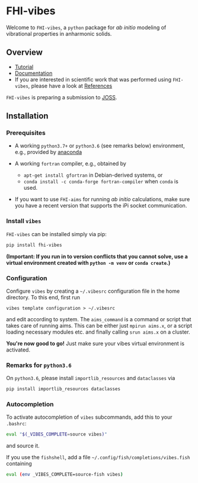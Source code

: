 FHI-vibes
===

Welcome to `FHI-vibes`, a `python` package for _ab initio_ modeling of vibrational properties in anharmonic solids.

## Overview

- [Tutorial](Tutorial/0_intro/)
- [Documentation](Documentation/0_intro/)
- If you are interested in scientific work that was performed using `FHI-vibes`, please have a look at [References](References.md)

`FHI-vibes` is preparing a submission to [JOSS](https://joss.theoj.org/).

## Installation

### Prerequisites

- A working `python3.7+` or `python3.6` (see remarks below) environment, e.g., provided by [anaconda](https://docs.conda.io/en/latest/miniconda.html)

- A working `fortran` compiler, e.g., obtained by
  
  - `apt-get install gfortran` in Debian-derived systems, or
  - `conda install -c conda-forge fortran-compiler` when `conda` is used.
- If you want to use `FHI-aims` for running _ab initio_ calculations, make sure you have a recent version that supports the iPi socket communication.


### Install `vibes`

`FHI-vibes` can be installed simply via pip:

```bash
pip install fhi-vibes
```

**(Important: If you run in to version conflicts that you cannot solve, use a virtual environment created with `python -m venv` or `conda create`.)**

### Configuration

Configure `vibes` by creating a `~/.vibesrc` configuration file in the home directory. To this end, first run

```
vibes template configuration > ~/.vibesrc
```

and edit according to system. The `aims_command` is a command or script that takes care of running aims. This can be either just `mpirun aims.x`, or a script loading necessary modules etc. and finally calling `srun aims.x` on a cluster.

**You're now good to go!** Just make sure your vibes virtual environment is activated.

### Remarks for `python3.6`

On `python3.6`, please install `importlib_resources` and `dataclasses` via 

```bash
pip install importlib_resources dataclasses
```

### Autocompletion

To activate autocompletion of `vibes` subcommands, add this to your `.bashrc`:

```bash
eval "$(_VIBES_COMPLETE=source vibes)"
```

and source it.

If you use the `fishshell`, add a file `~/.config/fish/completions/vibes.fish` containing

```bash
eval (env _VIBES_COMPLETE=source-fish vibes)
```

